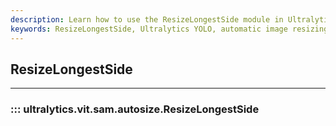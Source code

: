 ```yaml
---
description: Learn how to use the ResizeLongestSide module in Ultralytics YOLO for automatic image resizing. Resize your images with ease.
keywords: ResizeLongestSide, Ultralytics YOLO, automatic image resizing, image resizing
---
```


## ResizeLongestSide
---

### ::: ultralytics.vit.sam.autosize.ResizeLongestSide

<br><br>
